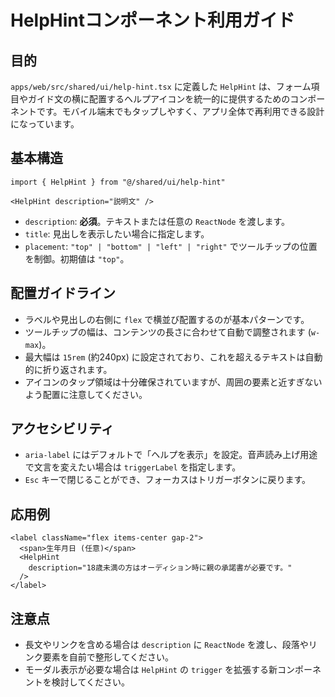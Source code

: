 # HelpHintコンポーネント利用ガイド

## 目的
`apps/web/src/shared/ui/help-hint.tsx` に定義した `HelpHint` は、フォーム項目やガイド文の横に配置するヘルプアイコンを統一的に提供するためのコンポーネントです。モバイル端末でもタップしやすく、アプリ全体で再利用できる設計になっています。

## 基本構造
```tsx
import { HelpHint } from "@/shared/ui/help-hint"

<HelpHint description="説明文" />
```

- `description`: **必須**。テキストまたは任意の `ReactNode` を渡します。
- `title`: 見出しを表示したい場合に指定します。
- `placement`: `"top" | "bottom" | "left" | "right"` でツールチップの位置を制御。初期値は `"top"`。

## 配置ガイドライン
- ラベルや見出しの右側に `flex` で横並び配置するのが基本パターンです。
- ツールチップの幅は、コンテンツの長さに合わせて自動で調整されます (`w-max`)。
- 最大幅は `15rem` (約240px) に設定されており、これを超えるテキストは自動的に折り返されます。
- アイコンのタップ領域は十分確保されていますが、周囲の要素と近すぎないよう配置に注意してください。

## アクセシビリティ
- `aria-label` にはデフォルトで「ヘルプを表示」を設定。音声読み上げ用途で文言を変えたい場合は `triggerLabel` を指定します。
- `Esc` キーで閉じることができ、フォーカスはトリガーボタンに戻ります。

## 応用例
```tsx
<label className="flex items-center gap-2">
  <span>生年月日 (任意)</span>
  <HelpHint
    description="18歳未満の方はオーディション時に親の承諾書が必要です。"
  />
</label>
```

## 注意点
- 長文やリンクを含める場合は `description` に `ReactNode` を渡し、段落やリンク要素を自前で整形してください。
- モーダル表示が必要な場合は `HelpHint` の `trigger` を拡張する新コンポーネントを検討してください。
